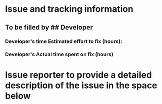
# **Issue and tracking information**

  ## To be filled by ## Developer

### Developer's time Estimated effort to fix (hours):

### Developer's Actual time spent on fix (hours)  


# **Issue reporter to provide a detailed description of the issue in the space below**



